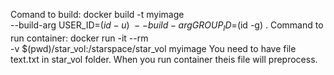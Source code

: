 Comand to build:
docker build -t myimage \
  --build-arg USER_ID=$(id -u) \
  --build-arg GROUP_ID=$(id -g) .
Command to run container:
 docker run -it --rm \
-v $(pwd)/star_vol:/starspace/star_vol myimage
You need to have file text.txt in star_vol folder.
When you run container theis file will preprocess.
